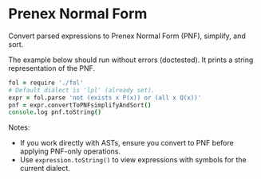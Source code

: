 # Prenex Normal Form

Convert parsed expressions to Prenex Normal Form (PNF), simplify, and sort.

The example below should run without errors (doctested). It prints a string representation of the PNF.

```coffee doctest
fol = require './fol'
# Default dialect is 'lpl' (already set).
expr = fol.parse 'not (exists x P(x)) or (all x Q(x))'
pnf = expr.convertToPNFsimplifyAndSort()
console.log pnf.toString()
```

Notes:
- If you work directly with ASTs, ensure you convert to PNF before applying PNF-only operations.
- Use `expression.toString()` to view expressions with symbols for the current dialect.
